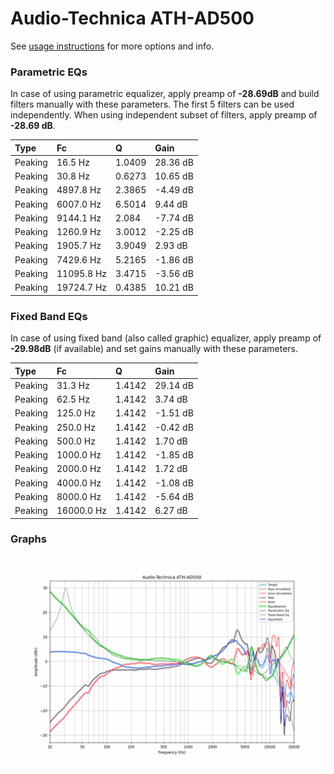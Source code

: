 # Audio-Technica ATH-AD500
See [usage instructions](https://github.com/jaakkopasanen/AutoEq#usage) for more options and info.

### Parametric EQs
In case of using parametric equalizer, apply preamp of **-28.69dB** and build filters manually
with these parameters. The first 5 filters can be used independently.
When using independent subset of filters, apply preamp of **-28.69 dB**.

| Type    | Fc         |      Q | Gain     |
|:--------|:-----------|:-------|:---------|
| Peaking | 16.5 Hz    | 1.0409 | 28.36 dB |
| Peaking | 30.8 Hz    | 0.6273 | 10.65 dB |
| Peaking | 4897.8 Hz  | 2.3865 | -4.49 dB |
| Peaking | 6007.0 Hz  | 6.5014 | 9.44 dB  |
| Peaking | 9144.1 Hz  | 2.084  | -7.74 dB |
| Peaking | 1260.9 Hz  | 3.0012 | -2.25 dB |
| Peaking | 1905.7 Hz  | 3.9049 | 2.93 dB  |
| Peaking | 7429.6 Hz  | 5.2165 | -1.86 dB |
| Peaking | 11095.8 Hz | 3.4715 | -3.56 dB |
| Peaking | 19724.7 Hz | 0.4385 | 10.21 dB |

### Fixed Band EQs
In case of using fixed band (also called graphic) equalizer, apply preamp of **-29.98dB**
(if available) and set gains manually with these parameters.

| Type    | Fc         |      Q | Gain     |
|:--------|:-----------|:-------|:---------|
| Peaking | 31.3 Hz    | 1.4142 | 29.14 dB |
| Peaking | 62.5 Hz    | 1.4142 | 3.74 dB  |
| Peaking | 125.0 Hz   | 1.4142 | -1.51 dB |
| Peaking | 250.0 Hz   | 1.4142 | -0.42 dB |
| Peaking | 500.0 Hz   | 1.4142 | 1.70 dB  |
| Peaking | 1000.0 Hz  | 1.4142 | -1.85 dB |
| Peaking | 2000.0 Hz  | 1.4142 | 1.72 dB  |
| Peaking | 4000.0 Hz  | 1.4142 | -1.08 dB |
| Peaking | 8000.0 Hz  | 1.4142 | -5.64 dB |
| Peaking | 16000.0 Hz | 1.4142 | 6.27 dB  |

### Graphs
![](./Audio-Technica%20ATH-AD500.png)